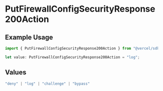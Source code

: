 # PutFirewallConfigSecurityResponse200Action

## Example Usage

```typescript
import { PutFirewallConfigSecurityResponse200Action } from "@vercel/sdk/models/putfirewallconfigop.js";

let value: PutFirewallConfigSecurityResponse200Action = "log";
```

## Values

```typescript
"deny" | "log" | "challenge" | "bypass"
```